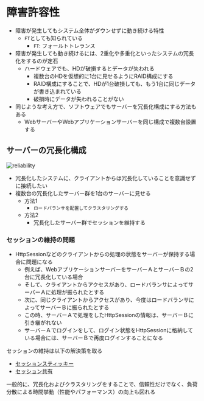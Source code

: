 # 障害許容性

* 障害が発生してもシステム全体がダウンせずに動き続ける特性
    * `FT`としても知られている
        * `FT`: フォールトトレランス
* 障害が発生しても動き続けるには、2重化や多重化といったシステムの冗長化をするのが定石
    * ハードウェアでも、HDが破損するとデータが失われる
        * 複数台のHDを仮想的に1台に見せるようにRAID構成にする
        * RAID構成にすることで、HDが1台破損しても、もう1台に同じデータが書き込まれている
        * 破損時にデータが失われることがない
* 同じような考え方で、ソフトウェアでもサーバーを冗長化構成にする方法もある
    * WebサーバーやWebアプリケーションサーバーを同じ構成で複数台設置する

## サーバーの冗長化構成

![reliability](image/reliability_00.png)

* 冗長化したシステムに、クライアントからは冗長化していることを意識せずに接続したい
* 複数台の冗長化したサーバー群を1台のサーバーに見せる
    * 方法1
        * `ロードバランサを配置してクラスタリングする`
    * 方法2
        * 冗長化したサーバー群でセッションを維持する

### セッションの維持の問題

* HttpSessionなどのクライアントからの処理の状態をサーバーが保持する場合に問題になる
    * 例えば、WebアプリケーションサーバーをサーバーＡとサーバーＢの2台に冗長化している場合
    * そして、クライアントからアクセスがあり、ロードバランサによってサーバーＡに処理が振られたとする
    * 次に、同じクライアントからアクセスがあり、今度はロードバランサによってサーバーＢに振られたとする
    * この時、サーバーＡで処理をしたHttpSessionの情報は、サーバーＢに引き継がれない
    * サーバーＡでログインをして、ログイン状態をHttpSessionに格納している場合には、サーバーＢで再度ログインすることになる

セッションの維持は以下の解決策を取る

* [セッションスティッキー](https://github.com/aki-creatist/upstream/tree/master/ph_04/01_program/01_view/04/01)
* [セッション共有](https://github.com/aki-creatist/upstream/tree/master/ph_04/01_program/01_view/04/02)

一般的に、冗長化およびクラスタリングをすることで、信頼性だけでなく、負荷分散による時間挙動（性能やパフォーマンス）の向上も図れる
